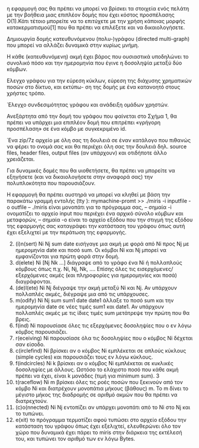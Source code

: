 η εφαρμογή σας θα πρέπει να μπορεί να βρίσκει τα στοιχεία ενός πελάτη με την βοήθεια
μιας επιπλέον δομής που έχει κόστος προσπέλασης O(1).Κάτι τέτοιο μπορείτε να το επιτύχετε με την χρήση
κάποιας μορφής κατακερματισμού[1] που θα πρέπει να επιλέξετε και να δικαιολογήσετε.

Δημιουργία δομής κατευθυνόμενου (πολυ-)γράφου (directed multi-graph) που μπορεί να αλλάζει δυναμικά
στην κυρίως μνήμη.

Η κάθε (κατευθυνόμενη) ακμή έχει βάρος που ουσιαστικά υποδηλώνει
το συνολικό πόσο και την ημερομηνία που έγινε η δοσοληψία μεταξύ δύο κόμβων.

Ελεγχο γράφου για την εύρεση κύκλων, εύρεση της διάχυσης χρηματικών ποσών στο δίκτυο, και εκτύπω-
ση της δομής με ένα κατανοητό στους χρήστες τρόπο.

΄Ελεγχο συνδεσιμότητας γράφου και ανάδειξη ομάδων χρηστών.

Ανεξάρτητα από την δομή του γράφου που φαίνεται στο Σχήμα 1, θα πρέπει να υπάρχει μια επιπλέον δομή
που επιτρέπει «γρήγορη προσπέλαση» σε ένα κόμβο με συγκεκριμένο id.

΄Ενα zip/7z αρχείο με όλη σας τη δουλειά σε έναν κατάλογο που πιθανώς να φέρει το ονομά σας και θα
περιέχει όλη σας την δουλειά δηλ. source files, header files, output files (αν υπάρχουν) και
οτιδήποτε άλλο χρειάζεται.

Για δυναμικές δομές που θα υιοθετήσετε, θα πρέπει να μπορείτε να εξηγήσετε (και να δικαιολογήσετε
στην αναφορά σας) την πολυπλοκότητα που παρουσιάζουν.

Η εφαρμογή θα πρέπει αυστηρά να μπορεί να κληθεί με βάση την παρακάτω γραμμή εντολής (tty ):
mymachine-promt >> ./miris -i inputfile -o outfile
– ./miris είναι μονοπάτι για το πρόγραμμα σας,
– σημαία -i ονοματίζει το αρχείο input που περιέχει ένα αρχικό σύνολο κόμβων και μεταφορών,
– σημαία -o είναι το αρχείο εξόδου που την στιγμή της εξόδου της εφαρμογής σας καταγράφει την κατάσταση
του γράφου όπως αυτή έχει εξελιχτεί με την περάτωση της εφαρμογής.

2. (i)n(sert) Ni Nj sum date
εισήγαγε μια ακμή με φορά από Ni προς Nj με ημερομηνία date και ποσό sum. Οι κόμβοι Ni και Nj μπορεί
να εμφανίζονται για πρώτη φορά στην δομή.
3. d(elete) Ni [Nj Nk ...]
διάγραψε από το γράφο ένα Ni ή πολλαπλούς κόμβους όπως π.χ. Ni, Nj, Nk, .... Επίσης όλες τις
εισερχόμενες/εξερχόμενες ακμές (και πληροφορίες για ημερομηνίες και ποσά) διαγράφονται.
4. (de)l(ete) Ni Nj
διέγραψε την ακμή μεταξύ Ni και Nj. Αν υπάρχουν πολλαπλές ακμές, διέγραψε μια από τις υπάρχουσες.
5. m(odify) Ni Nj sum sum1 date date1
άλλαξε το ποσό sum και την ημερομηνία date σε νέες τιμές sum1 και date1. Αν υπάρχουν πολλαπλές
ακμές με τις ίδιες τιμές sum μετάτρεψε την πρώτη που θα βρεις.
6. f(ind) Ni
παρουσίασε όλες τις εξερχόμενες δοσοληψίες που ο εν λόγω κόμβος παρουσιάζει.
7. r(eceiving) Ni
παρουσίασε όλα τις δοσοληψίες που ο κόμβος Ni δέχεται σαν είσοδο.
8. c(irclefind) Ni
βρίσκει αν ο κόμβος Ni εμπλέκεται σε απλούς κύκλους (simple cycles) και παρουσιάζει τους εν λόγω
κύκλους.
9. f(indcircles) Ni k
βρίσκει αν ο κόμβος Ni εμπλέκεται σε κυκλικές δοσοληψίες με άλλους. Ωστόσο το ελάχιστο ποσό που
κάθε ακμή πρέπει να έχει, είναι k μονάδες (τιμή για minimum sum).
3
10. t(raceflow) Ni m
βρίσκει όλες τις ροές ποσών που ξεκινούν από τον κόμβο Ni και διατρέχουν μονοπάτια μήκους (βάθους) m.
Το m δίνει το μέγιστο μήκος της διαδρομής σε αριθμό ακμών που θα πρέπει να διατρεχτούν.
11. (c)o(nnected) Ni Nj
εντοπίζει αν υπάρχει μονοπάτι από το Ni στο Nj και το τυπώνει.
12. e(xit)
το πρόγραμμα τερματίζει αφού τυπώσει στο αρχείο εξόδου την κατάσταση του γράφου όπως έχει εξελιχτεί,
ελευθερώνει όλο τον χώρο που δυναμικά έχει πάρει το miris στην διάρκεια της εκτέλεσή του, και τυπώνει
τον αριθμό των εν λόγω Bytes.